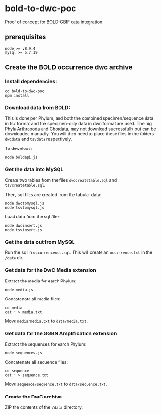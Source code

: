 # bold-to-dwc-poc
Proof of concept for BOLD-GBIF data integration

## prerequisites

````
node >= v8.9.4
mysql >= 5.7.19
````

## Create the BOLD occurrence dwc archive

### Install dependencies:

````
cd bold-to-dwc-poc
npm install
````

### Download data from BOLD:
This is done per Phylum, and both the combined specimen/sequence data in tsv format and the specimen-only data in dwc format are used. The big Phyla [Arthropoda](http://boldsystems.org/index.php/Public_SearchTerms?query=Arthropoda[tax]) and [Chordata](http://boldsystems.org/index.php/Public_SearchTerms?query=Chordata[tax]), may not download successfully but can be downloaded manually. You will then need to place these files in the folders `dwcdata` and `tsvdata` respectively.

To download:
````
node boldapi.js

````

### Get the data into MySQL
Create two tables from the files `dwccreatetable.sql` and `tsvcreatetable.sql`.

Then, sql files are created from the tabular data:
````
node dwctomysql.js
node tsvtomysql.js
`````
Load data from the sql files:
````
node dwcinsert.js
node tsvinsert.js
`````

### Get the data out from MySQL
Run the sql in `occurrenceout.sql`. This will create an `occurrence.txt` in the `/data` dir.

### Get data for the DwC Media extension
Extract the media for earch Phylum:

````
node media.js
````

Concatenate all media files:

```
cd media
cat * > media.txt
````

Move `media/media.txt` to `data/media.txt`.

### Get data for the GGBN Amplification extension
Extract the sequences for earch Phylum:

````
node sequences.js
````

Concatenate all sequence files:

```
cd sequence
cat * > sequence.txt
````

Move `sequence/sequence.txt` to `data/sequence.txt`.

### Create the DwC archive

ZIP the contents of the `/data` directory.







